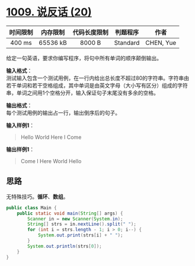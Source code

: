 # [1009. 说反话 (20)][title]

| 时间限制 | 内存限制 | 代码长度限制 | 判题程序 |   作者   |
|:-------:|:-------:|:----------:|:-------:|:-------:|
|  400 ms | 65536 kB|   8000 B   | Standard|CHEN, Yue|

给定一句英语，要求你编写程序，将句中所有单词的顺序颠倒输出。

**输入格式**：  
测试输入包含一个测试用例，在一行内给出总长度不超过80的字符串。字符串由若干单词和若干空格组成，其中单词是由英文字母（大小写有区分）组成的字符串，单词之间用1个空格分开，输入保证句子末尾没有多余的空格。

**输出格式**：  
每个测试用例的输出占一行，输出倒序后的句子。

**输入样例1**：
> Hello World Here I Come

**输出样例1**：
> Come I Here World Hello

## 思路
无特殊技巧。**循环**、**数组**。
```java
public class Main {
    public static void main(String[] args) {
        Scanner in = new Scanner(System.in);
        String[] strs = in.nextLine().split(" ");
        for (int i = strs.length - 1; i > 0; i--) {
            System.out.print(strs[i] + " ");
        }
        System.out.println(strs[0]);
    }
}
```
[title]: https://www.patest.cn/contests/pat-b-practise/1009